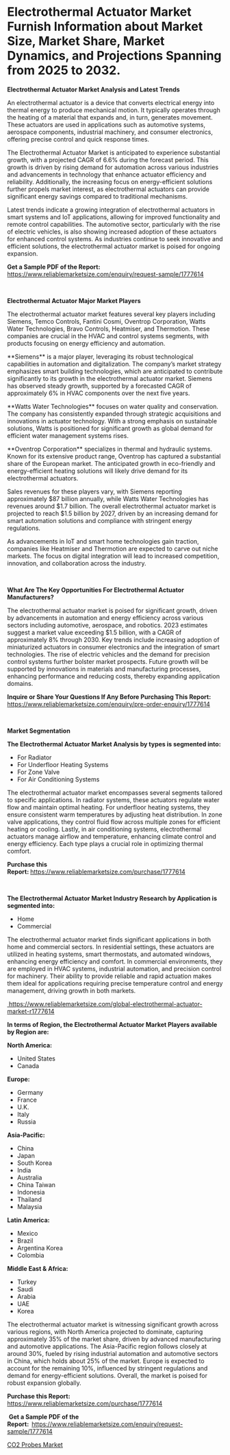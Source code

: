 <p><h1>Electrothermal Actuator Market Furnish Information about Market Size, Market Share, Market Dynamics, and Projections Spanning from 2025 to 2032.</h1></p><p><strong>Electrothermal Actuator Market Analysis and Latest Trends</strong></p>
<p><p>An electrothermal actuator is a device that converts electrical energy into thermal energy to produce mechanical motion. It typically operates through the heating of a material that expands and, in turn, generates movement. These actuators are used in applications such as automotive systems, aerospace components, industrial machinery, and consumer electronics, offering precise control and quick response times.</p><p>The Electrothermal Actuator Market is anticipated to experience substantial growth, with a projected CAGR of 6.6% during the forecast period. This growth is driven by rising demand for automation across various industries and advancements in technology that enhance actuator efficiency and reliability. Additionally, the increasing focus on energy-efficient solutions further propels market interest, as electrothermal actuators can provide significant energy savings compared to traditional mechanisms.</p><p>Latest trends indicate a growing integration of electrothermal actuators in smart systems and IoT applications, allowing for improved functionality and remote control capabilities. The automotive sector, particularly with the rise of electric vehicles, is also showing increased adoption of these actuators for enhanced control systems. As industries continue to seek innovative and efficient solutions, the electrothermal actuator market is poised for ongoing expansion.</p></p>
<p><strong>Get a Sample PDF of the Report:&nbsp;</strong> <a href="https://www.reliablemarketsize.com/enquiry/request-sample/1777614?utm_campaign=2378&utm_medium=2&utm_source=Github&utm_content=ia&utm_term=18022025&utm_id=electrothermal-actuator">https://www.reliablemarketsize.com/enquiry/request-sample/1777614</a></p>
<p>&nbsp;</p>
<p><strong>Electrothermal Actuator Major Market Players</strong></p>
<p><p>The electrothermal actuator market features several key players including Siemens, Temco Controls, Fantini Cosmi, Oventrop Corporation, Watts Water Technologies, Bravo Controls, Heatmiser, and Thermotion. These companies are crucial in the HVAC and control systems segments, with products focusing on energy efficiency and automation.</p><p>**Siemens** is a major player, leveraging its robust technological capabilities in automation and digitalization. The company’s market strategy emphasizes smart building technologies, which are anticipated to contribute significantly to its growth in the electrothermal actuator market. Siemens has observed steady growth, supported by a forecasted CAGR of approximately 6% in HVAC components over the next five years.</p><p>**Watts Water Technologies** focuses on water quality and conservation. The company has consistently expanded through strategic acquisitions and innovations in actuator technology. With a strong emphasis on sustainable solutions, Watts is positioned for significant growth as global demand for efficient water management systems rises.</p><p>**Oventrop Corporation** specializes in thermal and hydraulic systems. Known for its extensive product range, Oventrop has captured a substantial share of the European market. The anticipated growth in eco-friendly and energy-efficient heating solutions will likely drive demand for its electrothermal actuators.</p><p>Sales revenues for these players vary, with Siemens reporting approximately $87 billion annually, while Watts Water Technologies has revenues around $1.7 billion. The overall electrothermal actuator market is projected to reach $1.5 billion by 2027, driven by an increasing demand for smart automation solutions and compliance with stringent energy regulations.</p><p>As advancements in IoT and smart home technologies gain traction, companies like Heatmiser and Thermotion are expected to carve out niche markets. The focus on digital integration will lead to increased competition, innovation, and collaboration across the industry.</p></p>
<p>&nbsp;</p>
<p><strong>What Are The Key Opportunities For Electrothermal Actuator Manufacturers?</strong></p>
<p><p>The electrothermal actuator market is poised for significant growth, driven by advancements in automation and energy efficiency across various sectors including automotive, aerospace, and robotics. 2023 estimates suggest a market value exceeding $1.5 billion, with a CAGR of approximately 8% through 2030. Key trends include increasing adoption of miniaturized actuators in consumer electronics and the integration of smart technologies. The rise of electric vehicles and the demand for precision control systems further bolster market prospects. Future growth will be supported by innovations in materials and manufacturing processes, enhancing performance and reducing costs, thereby expanding application domains.</p></p>
<p><strong>Inquire or Share Your Questions If Any Before Purchasing This Report:</strong> <a href="https://www.reliablemarketsize.com/enquiry/pre-order-enquiry/1777614?utm_campaign=2378&utm_medium=2&utm_source=Github&utm_content=ia&utm_term=18022025&utm_id=electrothermal-actuator">https://www.reliablemarketsize.com/enquiry/pre-order-enquiry/1777614</a></p>
<p>&nbsp;</p>
<p><strong>Market Segmentation</strong></p>
<p><strong>The Electrothermal Actuator Market Analysis by types is segmented into:</strong></p>
<p><ul><li>For Radiator</li><li>For Underfloor Heating Systems</li><li>For Zone Valve</li><li>For Air Conditioning Systems</li></ul></p>
<p><p>The electrothermal actuator market encompasses several segments tailored to specific applications. In radiator systems, these actuators regulate water flow and maintain optimal heating. For underfloor heating systems, they ensure consistent warm temperatures by adjusting heat distribution. In zone valve applications, they control fluid flow across multiple zones for efficient heating or cooling. Lastly, in air conditioning systems, electrothermal actuators manage airflow and temperature, enhancing climate control and energy efficiency. Each type plays a crucial role in optimizing thermal comfort.</p></p>
<p><strong>Purchase this Report:&nbsp;</strong><a href="https://www.reliablemarketsize.com/purchase/1777614?utm_campaign=2378&utm_medium=2&utm_source=Github&utm_content=ia&utm_term=18022025&utm_id=electrothermal-actuator">https://www.reliablemarketsize.com/purchase/1777614</a></p>
<p>&nbsp;</p>
<p><strong>The Electrothermal Actuator Market Industry Research by Application is segmented into:</strong></p>
<p><ul><li>Home</li><li>Commercial</li></ul></p>
<p><p>The electrothermal actuator market finds significant applications in both home and commercial sectors. In residential settings, these actuators are utilized in heating systems, smart thermostats, and automated windows, enhancing energy efficiency and comfort. In commercial environments, they are employed in HVAC systems, industrial automation, and precision control for machinery. Their ability to provide reliable and rapid actuation makes them ideal for applications requiring precise temperature control and energy management, driving growth in both markets.</p></p>
<p><a href="https://www.reliablemarketsize.com/global-electrothermal-actuator-market-r1777614?utm_campaign=2378&utm_medium=2&utm_source=Github&utm_content=ia&utm_term=18022025&utm_id=electrothermal-actuator">&nbsp;https://www.reliablemarketsize.com/global-electrothermal-actuator-market-r1777614</a></p>
<p><strong>In terms of Region, the Electrothermal Actuator Market Players available by Region are:</strong></p>
<p>
    <p> <strong> North America: </strong>
        <ul>
            <li>United States</li>
            <li>Canada</li>
        </ul>
        </p> 
    <p> <strong> Europe: </strong>
        <ul>
            <li>Germany</li>
            <li>France</li>
            <li>U.K.</li>
            <li>Italy</li>
            <li>Russia</li>
        </ul>
        </p> 
    <p> <strong> Asia-Pacific: </strong>
        <ul>
            <li>China</li>
            <li>Japan</li>
            <li>South Korea</li>
            <li>India</li>
            <li>Australia</li>
            <li>China Taiwan</li>
            <li>Indonesia</li>
            <li>Thailand</li>
            <li>Malaysia</li>
        </ul>
        </p> 
    <p> <strong> Latin America: </strong>
        <ul>
            <li>Mexico</li>
            <li>Brazil</li>
            <li>Argentina Korea</li>
            <li>Colombia</li>
        </ul>
        </p> 
    <p> <strong> Middle East & Africa: </strong>
        <ul>
            <li>Turkey</li>
            <li>Saudi</li>
            <li>Arabia</li>
            <li>UAE</li>
            <li>Korea</li>
        </ul>
    </p>
    </p>
<p><p>The electrothermal actuator market is witnessing significant growth across various regions, with North America projected to dominate, capturing approximately 35% of the market share, driven by advanced manufacturing and automotive applications. The Asia-Pacific region follows closely at around 30%, fueled by rising industrial automation and automotive sectors in China, which holds about 25% of the market. Europe is expected to account for the remaining 10%, influenced by stringent regulations and demand for energy-efficient solutions. Overall, the market is poised for robust expansion globally.</p></p>
<p><strong>Purchase this Report: </strong><a href="https://www.reliablemarketsize.com/purchase/1777614?utm_campaign=2378&utm_medium=2&utm_source=Github&utm_content=ia&utm_term=18022025&utm_id=electrothermal-actuator">https://www.reliablemarketsize.com/purchase/1777614</a></p>
<p>&nbsp;<strong>Get a Sample PDF of the Report:&nbsp;&nbsp;</strong><a href="https://www.reliablemarketsize.com/enquiry/request-sample/1777614?utm_campaign=2378&utm_medium=2&utm_source=Github&utm_content=ia&utm_term=18022025&utm_id=electrothermal-actuator">https://www.reliablemarketsize.com/enquiry/request-sample/1777614</a></p>
<p><strong></strong></p>
<p><p><a href="https://github.com/schwminh2001101/Market-Research-Report-List-1/blob/main/co2-probes-market.md?utm_campaign=2378&utm_medium=2&utm_source=Github&utm_content=ia&utm_term=18022025&utm_id=electrothermal-actuator">CO2 Probes Market</a></p></p>